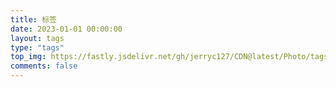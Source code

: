 ```yaml
---
title: 标签
date: 2023-01-01 00:00:00
layout: tags
type: "tags"
top_img: https://fastly.jsdelivr.net/gh/jerryc127/CDN@latest/Photo/tags.jpg
comments: false
---
```

